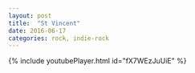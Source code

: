 ```yaml
---
layout: post
title:  "St Vincent"
date: 2016-06-17
categories: rock, indie-rock
---
```

{% include youtubePlayer.html id="fX7WEzJuUiE" %}
